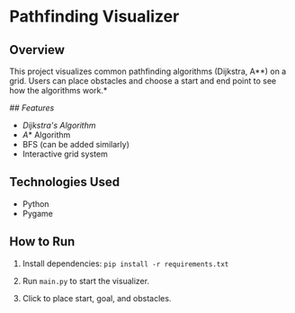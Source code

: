 # Pathfinding Visualizer

## Overview

This project visualizes common pathfinding algorithms (Dijkstra, A**) on a grid. Users can place obstacles and choose a start and end point to see how the algorithms work.*

*## Features*

- *Dijkstra's Algorithm*
- *A** Algorithm
- BFS (can be added similarly)
- Interactive grid system

## Technologies Used

- Python
- Pygame

## How to Run

1. Install dependencies: `pip install -r requirements.txt`

2. Run `main.py` to start the visualizer.

3. Click to place start, goal, and obstacles.
